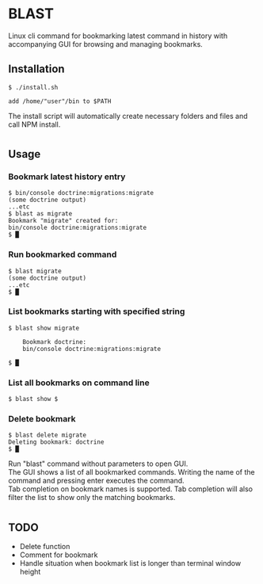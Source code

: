 # BLAST
Linux cli command for bookmarking latest command in history with accompanying GUI for browsing and managing bookmarks.

## Installation
```
$ ./install.sh

add /home/"user"/bin to $PATH
```
The install script will automatically create necessary folders and files and call NPM install.
#
## Usage
### Bookmark latest history entry
```
$ bin/console doctrine:migrations:migrate
(some doctrine output)
...etc
$ blast as migrate
Bookmark "migrate" created for:
bin/console doctrine:migrations:migrate
$ █
```
### Run bookmarked command
```
$ blast migrate
(some doctrine output)
...etc
$ █
```
### List bookmarks starting with specified string
```
$ blast show migrate

    Bookmark doctrine:
    bin/console doctrine:migrations:migrate

$ █
```
### List all bookmarks on command line
```
$ blast show $
```
### Delete bookmark
```
$ blast delete migrate
Deleting bookmark: doctrine
$ █
```

Run "blast" command without parameters to open GUI.  
The GUI shows a list of all bookmarked commands. Writing the name of the command and pressing enter executes the command.  
Tab completion on bookmark names is supported. Tab completion will also filter the list to show only the matching bookmarks.
#
## TODO
- Delete function
- Comment for bookmark
- Handle situation when bookmark list is longer than terminal window height